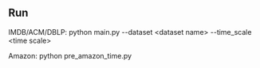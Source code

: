 ## Run
IMDB/ACM/DBLP: python main.py --dataset \<dataset name> --time_scale \<time scale>

Amazon: python pre_amazon_time.py

